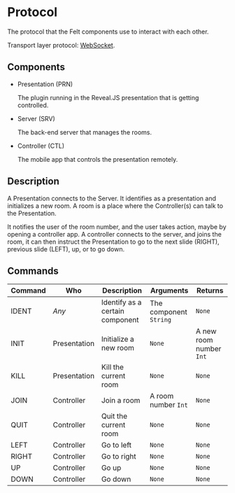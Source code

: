 # Protocol
The protocol that the Felt components use to interact with each other.

Transport layer protocol: [WebSocket](https://en.wikipedia.org/wiki/WebSocket).

## Components

* Presentation (PRN)

   The plugin running in the Reveal.JS presentation that is getting controlled.
* Server (SRV)

   The back-end server that manages the rooms.
* Controller (CTL)

   The mobile app that controls the presentation remotely.

## Description
A Presentation connects to the Server. It identifies as a presentation and initializes a new room.
A room is a place where the Controller(s) can talk to the Presentation.

It notifies the user of the room number, and the user takes action, maybe by opening a controller app.
A controller connects to the server, and joins the room, it can then instruct the Presentation to go to the next slide (RIGHT), previous slide (LEFT), up, or to go down.

## Commands

|Command|Who|Description|Arguments|Returns|
|---|---|---|---|---|
|IDENT|_Any_|Identify as a certain component|The component `String`|`None`|
|INIT|Presentation|Initialize a new room|`None`|A new room number `Int`|
|KILL|Presentation|Kill the current room|`None`|`None`|
|JOIN|Controller|Join a room|A room number `Int`|`None`|
|QUIT|Controller|Quit the current room|`None`|`None`|
|LEFT|Controller|Go to left|`None`|`None`|
|RIGHT|Controller|Go to right|`None`|`None`|
|UP|Controller|Go up|`None`|`None`|
|DOWN|Controller|Go down|`None`|`None`|
